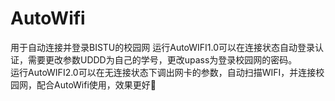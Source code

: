 # AutoWifi
用于自动连接并登录BISTU的校园网
运行AutoWIFI1.0可以在连接状态自动登录认证，需要更改参数UDDD为自己的学号，更改upass为登录校园网的密码。  
运行AutoWIFI2.0可以在无连接状态下调出网卡的参数，自动扫描WIFI，并连接校园网，配合AutoWifi使用，效果更好🤞
